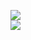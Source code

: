[![](https://img.shields.io/badge/Made%20With-Github%20Spray-lightgrey.svg?style=for-the-badge&logo=github)](https://github.com/Annihil/github-spray#2364)  
[![](https://i.imgur.com/2DrTn0Z.gif)](https://github.com/Annihil/github-spray)